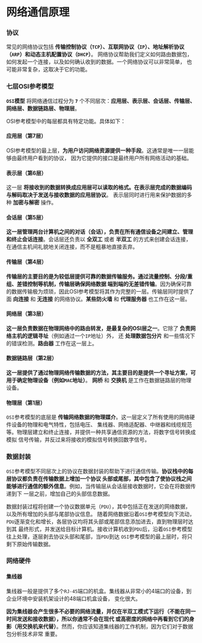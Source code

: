 网络通信原理
===========================================================================
### 协议
常见的网络协议包括 **传输控制协议（`TCP`）、互联网协议（`IP`）、地址解析协议（`ARP`）和动态主机配置协议（`DHCP`）**。
网络协议帮助我们定义如何路由数据包，如何发起一个连接，以及如何确认收到的数据。一个网络协议可以非常简单，
也可能非常复杂，这取决于它的功能。

### 七层OSI参考模型
**`OSI`模型** 将网络通信过程分为 **`7`** 个不同层次：**应用层、表示层、会话层、传输层、网络层、数据链路层、物理层**。

OSI参考模型中的每层都具有特定功能。具体如下：

#### 应用层（第7层）
OSI参考模型的最上层，**为用户访问网络资源提供一种手段**。这通常是唯一一层能够由最终用户看到的协议，
因为它提供的接口是最终用户所有网络活动的基础。

#### 表示层（第6层）
这一层 **将接收到的数据转换成应用层可以读取的格式。在表示层完成的数据编码与解码取决于发送与接收数据的应用层协议**。
表示层同时进行用来保护数据的多种 **加密与解密** 操作。

#### 会话层（第5层）
**这一层管理两台计算机之间的对话（会话），负责在所有通信设备之间建立、管理和终止会话连接**。会话层还负责以 **全双工** 或者
**半双工** 的方式来创建会话连接，在通信主机间礼貌地关闭连接，而不是粗暴地直接丢弃。

#### 传输层（第4层）
**传输层的主要目的是为较低层提供可靠的数据传输服务。通过流量控制、分段/重组、差错控制等机制，传输层确保网络数据
端到端的无差错传输**。因为确保可靠的数据传输极为烦琐，因此OSI参考模型将其作为完整的一层。传输层同时提供了面 **向连接**
和 **无连接** 的网络协议。**某些防火墙** 和 **代理服务器** 也工作在这一层。

#### 网络层（第3层）
**这一层负责数据在物理网络中的路由转发，是最复杂的OSI层之一**。它除了 **负责网络主机的逻辑寻址**（例如通过一个`IP`地址）外，
还 **处理数据包分片** 和一些情况下的错误检测。**路由器** 工作在这一层上。

#### 数据链路层（第2层）
**这一层提供了通过物理网络传输数据的方法，其主要目的是提供一个寻址方案，可用于确定物理设备（例如`MAC`地址）**。
**网桥** 和 **交换机** 是工作在数据链路层的物理设备。

#### 物理层（第1层）
`OSI`参考模型的底层是 **传输网络数据的物理媒介**。这一层定义了所有使用的网络硬件设备的物理和电气特性，包括电压、
集线器、网络适配器、中继器和线缆规范等。物理层建立和终止连接，并提供一种共享通信资源的方法，将数字信号转换成模拟
信号传输，并反过来将接收的模拟信号转换回数字信号。

### 数据封装
`OSI`参考模型不同层次上的协议在数据封装的帮助下进行通信传输。**协议栈中的每层协议都负责在传输数据上增加一个协议
头部或尾部，其中包含了使协议栈之间能够进行通信的额外信息**。例如，当传输层从会话层接收数据时，它会在将数据传递到下
一层之前，增加自己的头部信息数据。 

数据封装过程将创建一个协议数据单元（`PDU`），其中包括正在发送的网络数据，以及所有增加的头部与尾部协议信息。
随着网络数据沿着`OSI`参考模型向下流动，`PDU`逐渐变化和增长，各层协议均将其头部或尾部信息添加进去，直到物理层时达到其
最终形式，并发送给目标计算机。接收计算机收到`PDU`后，沿着`OSI`参考模型往上处理，逐层剥去协议头部和尾部，当`PDU`到达
`OSI`参考模型的最上层时，将只剩下原始传输数据。

### 网络硬件

#### 集线器
集线器一般是提供了多个`RJ-45`端口的机盒。集线器从非常小的4端口的设备，到企业环境中安装机架设计的48端口机盒设备，
变化很大。

**因为集线器会产生很多不必要的网络流量，并仅在半双工模式下运行（不能在同一时间发送和接收数据），所以你通常不会在现代
或高密度的网络中再看到它们的身影（用交换机来代替）**。然而，你应该知道集线器的工作机制，因为它们对于数据包分析技术非常
重要。



